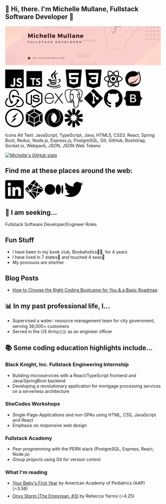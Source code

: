 ## 👋 Hi, there. I'm Michelle Mullane, Fullstack Software Developer 👋

<img align="center" src="images/coral_banner.png" />

![JavaScript](/images/javascript.svg)
![TypeScript](/images//typescript.svg)
![Java](/images/java.svg)
![HTML5](/images/html5.svg)
![CSS3](/images/css3.svg)
![React](/images/react.svg)
![SpringBoot](/images/springboot.svg)
![Redux](/images/redux.svg)
![Node.js](/images/nodedotjs.svg)
![Express.js](/images/express.svg)
![PostgreSQL](/images/postgresql.svg)
![Git](/images/git.svg)
![GitHub](/images/github.svg)
![Bootstrap](/images/bootstrap.svg)
![Socket.io](/images/socketdotio.svg)
![Webpack](/images/webpack.svg)
![JSON](/images/json.svg)
![JSON Web Tokens](/images/jsonwebtokens.svg)

Icons Alt Text: JavaScript, TypeScript, Java, HTML5, CSS3, React, Spring Boot, Redux, Node.js, Express.js, PostgreSQL, Git, GitHub, Bootstrap, Socket.io, Webpack, JSON, JSON Web Tokens

[![Michelle's GitHub stats](https://github-readme-stats.vercel.app/api?username=michellemullane&count_private=true&theme=dark&title_color=FACFCB)](https://github.com/anuraghazra/github-readme-stats)

## Find me at these places around the web:

[![LinkedIn profile link](/images/social/linkedin.svg)](https://www.linkedin.com/in/michelle-mullane)
[![Portfolio link](/images/social/netlify.svg)](https://chimerical-kleicha-dda4cf.netlify.app/)
[![Medium link](/images/social/medium.svg)](https://medium.com/@michelle.a.mullane)
[![Twitter profile link](/images/social/twitter.svg)](https://twitter.com/michelleMCodes)

## 👀 I am seeking...

Fullstack Software Developer/Engineer Roles

## Fun Stuff

- I have been in my book club, Bookaholics📖🍷, for 4 years
- I have lived in 7 states🏡 and touched 4 seas🌊
- My pronouns are she/her

## Blog Posts

<!-- BLOG-POST-LIST:START -->
- [How to Choose the Right Coding Bootcamp for You &amp; a Basic Roadmap](https://medium.com/@michelle.a.mullane/how-to-choose-the-right-coding-bootcamp-for-you-a-basic-roadmap-eea7ba231d6e?source=rss-26d846dc9af5------2)
<!-- BLOG-POST-LIST:END -->

## 📊 In my past professional life, I...

- Supervised a water💧 resource management team for city government, serving 36,000+ customers
- Served in the US Army🇺🇸 as an engineer officer

## 📚 Some coding education highlights include...

### Black Knight, Inc. Fullstack Engineering Internship

- Building microservices with a React/TypeScript frontend and Java/SpringBoot backend
- Developing a revolutionary application for mortgage processing services on a serverless architecture

### SheCodes Workshops

- Single-Page-Applications and non-SPAs using HTML, CSS, JavaScript and React
- Emphasis on <em>responsive web design</em>

### Fullstack Academy

- _Peer programming_ with the PERN stack (PostgreSQL, Express, React, Node.js)
- _Group projects_ using Git for version control

### What I'm reading

<!-- GOODREADS-LIST:START -->
- [Your Baby&apos;s First Year](https://www.goodreads.com/review/show/7302177005?utm_medium=api&utm_source=rss) by American Academy of Pediatrics (AAP) (⭐️3.58)
- [Onyx Storm (The Empyrean, #3)](https://www.goodreads.com/review/show/7283033545?utm_medium=api&utm_source=rss) by Rebecca Yarros (⭐️4.25)
<!-- GOODREADS-LIST:END -->

<!--
**MichelleMullane/MichelleMullane** is a ✨ _special_ ✨ repository because its `README.md` (this file) appears on your GitHub profile.

Here are some ideas to get you started:

- 🔭 I’m currently working on ...
- 🌱 I’m currently learning ...
- 👯 I’m looking to collaborate on ...
- 🤔 I’m looking for help with ...
- 💬 Ask me about ...
- 📫 How to reach me: ...
- 😄 Pronouns: she/her
- ⚡ Fun fact: ...
-->
